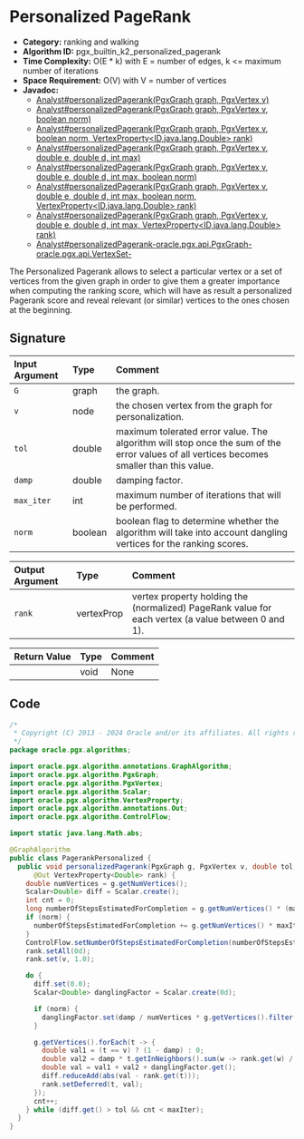 # Personalized PageRank

- **Category:** ranking and walking
- **Algorithm ID:** pgx_builtin_k2_personalized_pagerank
- **Time Complexity:** O(E * k) with E = number of edges, k <= maximum number of iterations
- **Space Requirement:** O(V) with V = number of vertices
- **Javadoc:**
  - [Analyst#personalizedPagerank(PgxGraph graph, PgxVertex<ID> v)](https://docs.oracle.com/en/database/oracle/property-graph/24.4/spgjv/oracle/pgx/api/Analyst.html#personalizedPagerank_oracle_pgx_api_PgxGraph_oracle_pgx_api_PgxVertex_)
  - [Analyst#personalizedPagerank(PgxGraph graph, PgxVertex<ID> v, boolean norm)](https://docs.oracle.com/en/database/oracle/property-graph/24.4/spgjv/oracle/pgx/api/Analyst.html#personalizedPagerank_oracle_pgx_api_PgxGraph_oracle_pgx_api_PgxVertex_boolean_)
  - [Analyst#personalizedPagerank(PgxGraph graph, PgxVertex<ID> v, boolean norm, VertexProperty<ID,java.lang.Double> rank)](https://docs.oracle.com/en/database/oracle/property-graph/24.4/spgjv/oracle/pgx/api/Analyst.html#personalizedPagerank_oracle_pgx_api_PgxGraph_oracle_pgx_api_PgxVertex_boolean_oracle_pgx_api_VertexProperty_)
  - [Analyst#personalizedPagerank(PgxGraph graph, PgxVertex<ID> v, double e, double d, int max)](https://docs.oracle.com/en/database/oracle/property-graph/24.4/spgjv/oracle/pgx/api/Analyst.html#personalizedPagerank_oracle_pgx_api_PgxGraph_oracle_pgx_api_PgxVertex_double_double_int_)
  - [Analyst#personalizedPagerank(PgxGraph graph, PgxVertex<ID> v, double e, double d, int max, boolean norm)](https://docs.oracle.com/en/database/oracle/property-graph/24.4/spgjv/oracle/pgx/api/Analyst.html#personalizedPagerank_oracle_pgx_api_PgxGraph_oracle_pgx_api_PgxVertex_double_double_int_boolean_)
  - [Analyst#personalizedPagerank(PgxGraph graph, PgxVertex<ID> v, double e, double d, int max, boolean norm, VertexProperty<ID,java.lang.Double> rank)](https://docs.oracle.com/en/database/oracle/property-graph/24.4/spgjv/oracle/pgx/api/Analyst.html#personalizedPagerank_oracle_pgx_api_PgxGraph_oracle_pgx_api_PgxVertex_double_double_int_boolean_oracle_pgx_api_VertexProperty_)
  - [Analyst#personalizedPagerank(PgxGraph graph, PgxVertex<ID> v, double e, double d, int max, VertexProperty<ID,java.lang.Double> rank)](https://docs.oracle.com/en/database/oracle/property-graph/24.4/spgjv/oracle/pgx/api/Analyst.html#personalizedPagerank_oracle_pgx_api_PgxGraph_oracle_pgx_api_PgxVertex_double_double_int_oracle_pgx_api_VertexProperty_)
  - [Analyst#personalizedPagerank-oracle.pgx.api.PgxGraph-oracle.pgx.api.VertexSet-](https://docs.oracle.com/en/database/oracle/property-graph/24.4/spgjv/oracle/pgx/api/Analyst.html)

The Personalized Pagerank allows to select a particular vertex or a set of vertices from the given graph in order to give them a greater importance when computing the ranking score, which will have as result a personalized Pagerank score and reveal relevant (or similar) vertices to the ones chosen at the beginning.

## Signature

| Input Argument | Type | Comment |
| :--- | :--- | :--- |
| `G` | graph | the graph. |
| `v` | node | the chosen vertex from the graph for personalization. |
| `tol` | double | maximum tolerated error value. The algorithm will stop once the sum of the error values of all vertices becomes smaller than this value. |
| `damp` | double | damping factor. |
| `max_iter` | int | maximum number of iterations that will be performed. |
| `norm` | boolean | boolean flag to determine whether the algorithm will take into account dangling vertices for the ranking scores. |

| Output Argument | Type | Comment |
| :--- | :--- | :--- |
| `rank` | vertexProp<double> | vertex property holding the (normalized) PageRank value for each vertex (a value between 0 and 1). |

| Return Value | Type | Comment |
| :--- | :--- | :--- |
| | void | None |

## Code

```java
/*
 * Copyright (C) 2013 - 2024 Oracle and/or its affiliates. All rights reserved.
 */
package oracle.pgx.algorithms;

import oracle.pgx.algorithm.annotations.GraphAlgorithm;
import oracle.pgx.algorithm.PgxGraph;
import oracle.pgx.algorithm.PgxVertex;
import oracle.pgx.algorithm.Scalar;
import oracle.pgx.algorithm.VertexProperty;
import oracle.pgx.algorithm.annotations.Out;
import oracle.pgx.algorithm.ControlFlow;

import static java.lang.Math.abs;

@GraphAlgorithm
public class PagerankPersonalized {
  public void personalizedPagerank(PgxGraph g, PgxVertex v, double tol, double damp, int maxIter, boolean norm,
      @Out VertexProperty<Double> rank) {
    double numVertices = g.getNumVertices();
    Scalar<Double> diff = Scalar.create();
    int cnt = 0;
    long numberOfStepsEstimatedForCompletion = g.getNumVertices() * (maxIter * 2 + 1) + maxIter;
    if (norm) {
      numberOfStepsEstimatedForCompletion += g.getNumVertices() * maxIter;
    }
    ControlFlow.setNumberOfStepsEstimatedForCompletion(numberOfStepsEstimatedForCompletion);
    rank.setAll(0d);
    rank.set(v, 1.0);

    do {
      diff.set(0.0);
      Scalar<Double> danglingFactor = Scalar.create(0d);

      if (norm) {
        danglingFactor.set(damp / numVertices * g.getVertices().filter(n -> n.getOutDegree() == 0).sum(rank));
      }

      g.getVertices().forEach(t -> {
        double val1 = (t == v) ? (1 - damp) : 0;
        double val2 = damp * t.getInNeighbors().sum(w -> rank.get(w) / w.getOutDegree());
        double val = val1 + val2 + danglingFactor.get();
        diff.reduceAdd(abs(val - rank.get(t)));
        rank.setDeferred(t, val);
      });
      cnt++;
    } while (diff.get() > tol && cnt < maxIter);
  }
}
```
